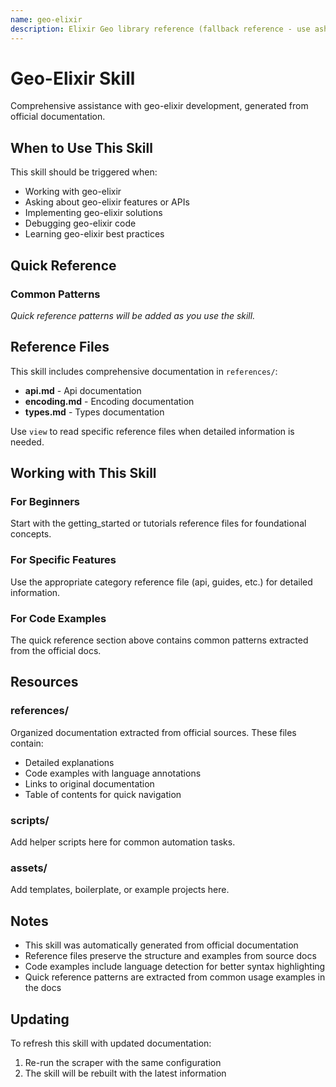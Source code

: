 ```yaml
---
name: geo-elixir
description: Elixir Geo library reference (fallback reference - use ash-geo skill for geospatial work). Do not use directly; this provides underlying Geo library encoding/decoding details.
---
```


# Geo-Elixir Skill

Comprehensive assistance with geo-elixir development, generated from official documentation.

## When to Use This Skill

This skill should be triggered when:
- Working with geo-elixir
- Asking about geo-elixir features or APIs
- Implementing geo-elixir solutions
- Debugging geo-elixir code
- Learning geo-elixir best practices

## Quick Reference

### Common Patterns

*Quick reference patterns will be added as you use the skill.*

## Reference Files

This skill includes comprehensive documentation in `references/`:

- **api.md** - Api documentation
- **encoding.md** - Encoding documentation
- **types.md** - Types documentation

Use `view` to read specific reference files when detailed information is needed.

## Working with This Skill

### For Beginners
Start with the getting_started or tutorials reference files for foundational concepts.

### For Specific Features
Use the appropriate category reference file (api, guides, etc.) for detailed information.

### For Code Examples
The quick reference section above contains common patterns extracted from the official docs.

## Resources

### references/
Organized documentation extracted from official sources. These files contain:
- Detailed explanations
- Code examples with language annotations
- Links to original documentation
- Table of contents for quick navigation

### scripts/
Add helper scripts here for common automation tasks.

### assets/
Add templates, boilerplate, or example projects here.

## Notes

- This skill was automatically generated from official documentation
- Reference files preserve the structure and examples from source docs
- Code examples include language detection for better syntax highlighting
- Quick reference patterns are extracted from common usage examples in the docs

## Updating

To refresh this skill with updated documentation:
1. Re-run the scraper with the same configuration
2. The skill will be rebuilt with the latest information
